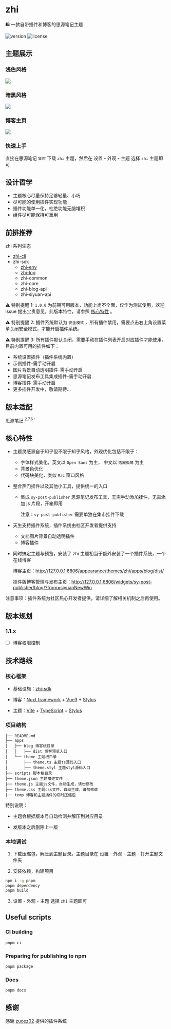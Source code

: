 # zhi

🛍️ 一款自带插件和博客的思源笔记主题

![version](https://img.shields.io/github/release/terwer/zhi.svg?style=flat-square)
![license](https://img.shields.io/badge/license-GPL-blue.svg?style=popout-square)

## 主题展示

### 浅色风格

![](https://static.terwergreen.com/test/202303050157804.png)

### 暗黑风格

![](https://static.terwergreen.com/test/202303050156263.png)

### 博客主页

![](https://static.terwergreen.com/test/202303052323466.png)

### 快速上手

直接在思源笔记 `集市` 下载 `zhi` 主题，然后在 <kbd>设置</kbd> - <kbd>外观</kbd> - <kbd>主题</kbd> 选择 `zhi` 主题即可

## 设计哲学

- 主题核心尽量保持足够轻量、小巧
- 尽可能的使用插件实现功能
- 插件功能单一化，杜绝功能无脑堆积
- 组件尽可能保持可重用

## 前排推荐

zhi 系列生态

- [zhi-cli](https://github.com/terwer/zhi-cli)
- zhi-sdk
  - [zhi-env](https://github.com/terwer/zhi-env)
  - [zhi-log](https://github.com/terwer/zhi-log)
  - zhi-common
  - zhi-core
  - zhi-blog-api
  - zhi-siyuan-api

⚠️ 特别提醒 1: `1.0.0` 为前期可用版本，功能上尚不全面，仅作为测试使用，欢迎 issue
提出宝贵意见。此版本特性，请参照 [核心特性](#核心特性) 。

⚠️ 特别提醒 2: 插件系统默认为 `安全模式` ，所有插件禁用，需要点击右上角设置菜单关闭安全模式，才能开启插件系统。

⚠️ 特别提醒 3: 所有插件默认关闭，需要手动在插件列表开启对应插件才能使用，目前内置可用的插件如下：

- 系统设置插件（插件系统内置）
- 示例插件-需手动开启
- 图片背景自动透明插件-需手动开启
- 思源笔记发布工具集成插件-需手动开启
- 博客插件-需手动开启
- 更多插件开发中，敬请期待...

## 版本适配

思源笔记 <sup>2.7.6+</sup>

## 核心特性

- 主题灵感源自于知乎但不限于知乎风格，外观优化包括不限于：

  - 字体样式美化，英文以 `Open Sans` 为主， 中文以 `落霞孤鹜` 为主
  - 背景色优化
  - 代码块美化，类似 `Mac` 窗口风格

- 整合热门挂件以及其他小工具，提供统一的入口

  - 集成 `sy-post-publisher` 思源笔记发布工具，无需手动添加挂件，无需添加 js 片段，开箱即用

    注意：`sy-post-publisher` 需要单独在集市挂件下载

- 天生支持插件系统，插件系统由社区开发者提供支持

  - 文档图片背景自动透明插件
  - 博客插件

- 同时搞定主题与预览，安装了 zhi 主题相当于额外安装了一个插件系统，一个在线博客

  博客主页：http://127.0.0.1:6806/appearance/themes/zhi/apps/blog/dist/

  挂件版博客管理与发布主页：http://127.0.0.1:6806/widgets/sy-post-publisher/blog/?from=siyuanNewWin

注意事项：插件系统为社区热心开发者提供，请详细了解相关机制之后再使用。

## 版本规划

### 1.1.x

- [ ] 博客权限控制

## 技术路线

### 核心框架

- 基础设施：[zhi-sdk](https://github.com/terwer/zhi-sdk)

- 博客：[Nuxt framework](https://nuxt.com/) + [Vue3](https://vuejs.org/) + [Stylus](https://stylus-lang.com/)

- 主题：[Vite](https://vitejs.dev/) + [TypeScript](https://www.typescriptlang.org/) + [Stylus](https://stylus-lang.com/)

### 项目结构

```
├── README.md
├── apps
│   ├── blog 博客根目录
│   │   ├── dist 博客预览入口
│   └── theme 主题根目录
│       ├── theme.ts 主题ts源码入口
│       ├── theme.styl 主题styl源码入口
├── scripts 脚本根目录
├── theme.json 主题描述文件         
├── theme.js 主题js文件，自动生成，请勿修改
├── theme.css 主题css文件，自动生成，请勿修改
├── temp 博客和主题插件的临时压缩包
```

特别说明：

- 主题会根据版本号自动检测并解压到对应目录

- 发版本之后删除上一版

### 本地调试

1. 下载压缩包，解压到主题目录。主题目录在 <kbd>设置</kbd> - <kbd>外观</kbd> - <kbd>主题</kbd> - <kbd>打开主题文件夹</kbd>

2. 安装依赖，构建项目

```bash
npm i -g pnpm
pnpm dependency
pnpm build
```

3. <kbd>设置</kbd> - <kbd>外观</kbd> - <kbd>主题</kbd> 选择 `zhi` 主题即可

## Useful scripts

### CI building

```bash
pnpm ci
```

### Preparing for publishing to npm

```bash
pnpm package
```

### Docs

```bash
pnpm docs
```

## 感谢

感谢 [zuoez02](https://github.com/zuoez02/siyuan-plugin-system) 提供的插件系统
